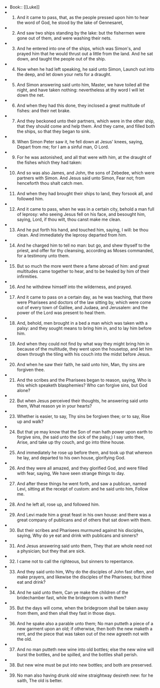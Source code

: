 - Book:: [[Luke]]
- 1. And it came to pass, that, as the people pressed upon him to hear the word of God, he stood by the lake of Gennesaret,
- 2. And saw two ships standing by the lake: but the fishermen were gone out of them, and were washing their nets.
- 3. And he entered into one of the ships, which was Simon's, and prayed him that he would thrust out a little from the land. And he sat down, and taught the people out of the ship.
- 4. Now when he had left speaking, he said unto Simon, Launch out into the deep, and let down your nets for a draught.
- 5. And Simon answering said unto him, Master, we have toiled all the night, and have taken nothing: nevertheless at thy word I will let down the net.
- 6. And when they had this done, they inclosed a great multitude of fishes: and their net brake.
- 7. And they beckoned unto their partners, which were in the other ship, that they should come and help them. And they came, and filled both the ships, so that they began to sink.
- 8. When Simon Peter saw it, he fell down at Jesus' knees, saying, Depart from me; for I am a sinful man, O Lord.
- 9. For he was astonished, and all that were with him, at the draught of the fishes which they had taken:
- 10. And so was also James, and John, the sons of Zebedee, which were partners with Simon. And Jesus said unto Simon, Fear not; from henceforth thou shalt catch men.
- 11. And when they had brought their ships to land, they forsook all, and followed him.
- 12. And it came to pass, when he was in a certain city, behold a man full of leprosy: who seeing Jesus fell on his face, and besought him, saying, Lord, if thou wilt, thou canst make me clean.
- 13. And he put forth his hand, and touched him, saying, I will: be thou clean. And immediately the leprosy departed from him.
- 14. And he charged him to tell no man: but go, and shew thyself to the priest, and offer for thy cleansing, according as Moses commanded, for a testimony unto them.
- 15. But so much the more went there a fame abroad of him: and great multitudes came together to hear, and to be healed by him of their infirmities.
- 16. And he withdrew himself into the wilderness, and prayed.
- 17. And it came to pass on a certain day, as he was teaching, that there were Pharisees and doctors of the law sitting by, which were come out of every town of Galilee, and Judaea, and Jerusalem: and the power of the Lord was present to heal them.
- 18. And, behold, men brought in a bed a man which was taken with a palsy: and they sought means to bring him in, and to lay him before him.
- 19. And when they could not find by what way they might bring him in because of the multitude, they went upon the housetop, and let him down through the tiling with his couch into the midst before Jesus.
- 20. And when he saw their faith, he said unto him, Man, thy sins are forgiven thee.
- 21. And the scribes and the Pharisees began to reason, saying, Who is this which speaketh blasphemies? Who can forgive sins, but God alone?
- 22. But when Jesus perceived their thoughts, he answering said unto them, What reason ye in your hearts?
- 23. Whether is easier, to say, Thy sins be forgiven thee; or to say, Rise up and walk?
- 24. But that ye may know that the Son of man hath power upon earth to forgive sins, (he said unto the sick of the palsy,) I say unto thee, Arise, and take up thy couch, and go into thine house.
- 25. And immediately he rose up before them, and took up that whereon he lay, and departed to his own house, glorifying God.
- 26. And they were all amazed, and they glorified God, and were filled with fear, saying, We have seen strange things to day.
- 27. And after these things he went forth, and saw a publican, named Levi, sitting at the receipt of custom: and he said unto him, Follow me.
- 28. And he left all, rose up, and followed him.
- 29. And Levi made him a great feast in his own house: and there was a great company of publicans and of others that sat down with them.
- 30. But their scribes and Pharisees murmured against his disciples, saying, Why do ye eat and drink with publicans and sinners?
- 31. And Jesus answering said unto them, They that are whole need not a physician; but they that are sick.
- 32. I came not to call the righteous, but sinners to repentance.
- 33. And they said unto him, Why do the disciples of John fast often, and make prayers, and likewise the disciples of the Pharisees; but thine eat and drink?
- 34. And he said unto them, Can ye make the children of the bridechamber fast, while the bridegroom is with them?
- 35. But the days will come, when the bridegroom shall be taken away from them, and then shall they fast in those days.
- 36. And he spake also a parable unto them; No man putteth a piece of a new garment upon an old; if otherwise, then both the new maketh a rent, and the piece that was taken out of the new agreeth not with the old.
- 37. And no man putteth new wine into old bottles; else the new wine will burst the bottles, and be spilled, and the bottles shall perish.
- 38. But new wine must be put into new bottles; and both are preserved.
- 39. No man also having drunk old wine straightway desireth new: for he saith, The old is better.
